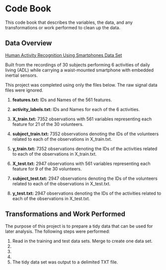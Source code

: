 # Code Book
This code book that describes the variables, the data, and any transformations or work performed to clean up the data.


## Data Overview
[Human Activity Recognition Using Smartphones Data Set](http://d396qusza40orc.cloudfront.net/getdata%2Fprojectfiles%2FUCI%20HAR%20Dataset.zip)


Built from the recordings of 30 subjects performing 6 activities of daily living (ADL) while carrying a waist-mounted smartphone with embedded inertial sensors.


This project was completed using only the files below.  The raw signal data files were ignored.

1. **features.txt:** IDs and Names of the 561 features.

2. **activity_labels.txt:** IDs and Names for each of the 6 activities.

3. **X_train.txt:** 7352 observations with 561 variables representing each feature for 21 of the 30 volunteers.

4. **subject_train.txt:** 7352 observations denoting the IDs of the volunteers related to each of the observations in X_train.txt.

5. **y_train.txt:** 7352 observations denoting the IDs of the activities related to each of the observations in X_train.txt.

6. **X_test.txt:** 2947 observations with 561 variables representing each feature for 9 of the 30 volunteers.

7. **subject_test.txt:** 2947 observations denoting the IDs of the volunteers related to each of the observations in X_test.txt.

8. **y_test.txt:** 2947 observations denoting the IDs of the activities related to each of the observations in X_test.txt.


## Transformations and Work Performed
The purpose of this project is to  prepare a tidy data that can be used for later analysis.  The following steps were performed:
1. Read in the training and test data sets.  Merge to create one data set.
2. 
3. 
4. 
5. The tidy data set was output to a delimited TXT file.

